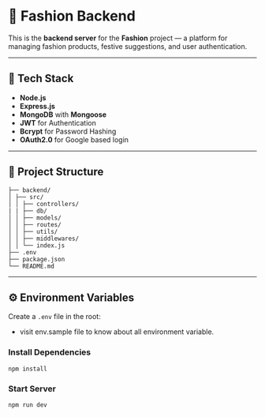 # 👗 Fashion Backend

This is the **backend server** for the **Fashion** project — a platform for managing fashion products, festive suggestions, and user authentication.

---

## 📌 Tech Stack

- **Node.js**
- **Express.js**
- **MongoDB** with **Mongoose**
- **JWT** for Authentication
- **Bcrypt** for Password Hashing
- **OAuth2.0** for Google based login

---

## 📂 Project Structure
```
├── backend/
│ ├── src/
│ │ ├── controllers/
| | ├── db/
│ │ ├── models/
│ │ ├── routes/
│ │ ├── utils/
│ │ ├── middlewares/
│ │ └── index.js 
├── .env
├── package.json
└── README.md
```

---


## ⚙️ **Environment Variables**

Create a `.env` file in the root:

- visit env.sample file to know about all environment variable.

### **Install Dependencies**

```
npm install
```
### **Start Server**
```
npm run dev
```
